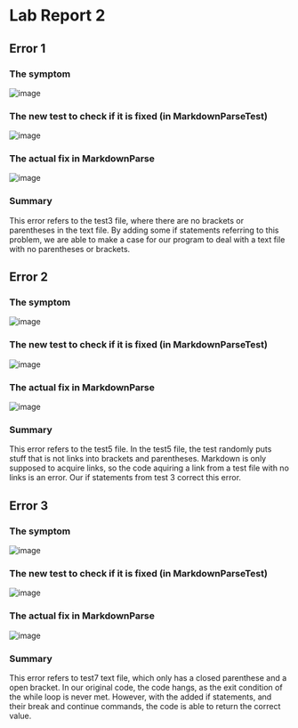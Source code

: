# Lab Report 2 <br />
## Error 1
### The symptom<br/>
![image](https://user-images.githubusercontent.com/56976660/151304330-154e4cd4-1633-4edd-a36b-ee26227064e8.png)<br />
### The new test to check if it is fixed (in MarkdownParseTest)<br />
![image](https://user-images.githubusercontent.com/56976660/151301934-87594d00-d856-4922-8f6d-806b028e5cc4.png)
### The actual fix in MarkdownParse
![image](https://user-images.githubusercontent.com/56976660/151405280-4f319624-8e0e-4cbf-9fc9-c7e41df256ca.png)
### Summary
This error refers to the test3 file, where there are no brackets or parentheses in the text file. By adding some if statements referring to this problem, we are able to make a case for our program to deal with a text file with no parentheses or brackets.
## Error 2
### The symptom <br />
![image](https://user-images.githubusercontent.com/56976660/151410580-2d6de65d-bb95-46ea-bebb-911a65794b70.png)<br />
### The new test to check if it is fixed (in MarkdownParseTest)
![image](https://user-images.githubusercontent.com/56976660/151412154-754810ae-1dad-4703-bc10-9d4ed3a57a69.png)
### The actual fix in MarkdownParse
![image](https://user-images.githubusercontent.com/56976660/151405280-4f319624-8e0e-4cbf-9fc9-c7e41df256ca.png)<br />
### Summary
This error refers to the test5 file. In the test5 file, the test randomly puts stuff that is not links into brackets and parentheses. Markdown is only supposed to acquire links, so the code aquiring a link from a test file with no links is an error. Our if statements from test 3 correct this error.
## Error 3
### The symptom <br />
![image](https://user-images.githubusercontent.com/56976660/151411418-e63cfbca-a835-49ce-aca8-5693c0ea39ed.png)<br />
### The new test to check if it is fixed (in MarkdownParseTest)
![image](https://user-images.githubusercontent.com/56976660/151412243-457fc90b-dde2-4125-b06f-8f860c7c61e2.png)
### The actual fix in MarkdownParse
![image](https://user-images.githubusercontent.com/56976660/151405280-4f319624-8e0e-4cbf-9fc9-c7e41df256ca.png)<br />
### Summary
This error refers to test7 text file, which only has a closed parenthese and a open bracket. In our original code, the code hangs, as the exit condition of the while loop is never met. However, with the added if statements, and their break and continue commands, the code is able to return the correct value.

